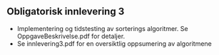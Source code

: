 ## Obligatorisk innlevering 3
- Implementering og tidstesting av sorterings algoritmer. Se OppgaveBeskrivelse.pdf for detaljer.
- Se innlevering3.pdf for en oversiktlig oppsumering av algoritmene
